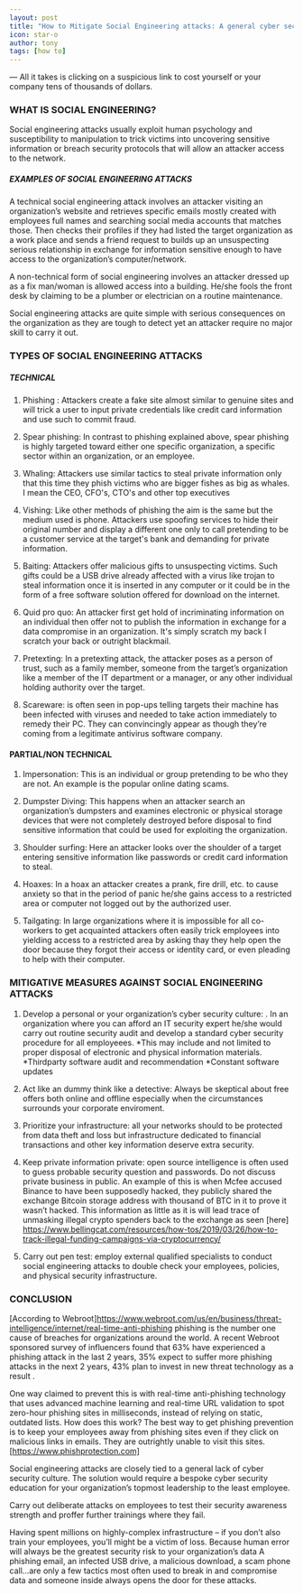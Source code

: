 ```yaml
---
layout: post
title: "How to Mitigate Social Engineering attacks: A general cyber security culture"
icon: star-o
author: tony
tags: [how to]
---
```

— All it takes is clicking on a suspicious link to cost yourself or your company tens of thousands of dollars.

### WHAT IS SOCIAL ENGINEERING?

Social engineering attacks usually exploit human psychology and susceptibility to manipulation to trick victims into uncovering sensitive information or breach security protocols that will allow an attacker access to the network.

##### EXAMPLES OF SOCIAL ENGINEERING ATTACKS
A technical social engineering attack involves an attacker visiting an organization’s  website and retrieves specific emails mostly created with employees full names and searching social media accounts that matches those. Then checks their profiles if they had listed the target organization as a work place and sends a friend request to builds up an unsuspecting serious relationship in exchange for information sensitive enough to have access to the organization’s computer/network. 


A non-technical form of social engineering involves an attacker dressed up as a fix man/woman is allowed access into a building. He/she fools the front desk by claiming to be a plumber or electrician on a routine maintenance.

Social engineering attacks are quite simple with serious consequences on the organization as they are tough to detect yet an attacker require no major skill to carry it out.

### TYPES OF SOCIAL ENGINEERING ATTACKS

##### TECHNICAL

1. Phishing : Attackers create a fake site almost similar to genuine sites and will trick a user to input private credentials like credit card information and use such to commit fraud.
 
2. Spear phishing: In contrast to phishing explained above, spear phishing is highly targeted toward either one specific organization, a specific sector within an organization, or an employee.

3. Whaling: Attackers use similar tactics to steal private information only that this time they phish victims who are bigger fishes as big as whales. I mean the CEO, CFO's, CTO's and other top executives

4. Vishing: Like other methods of phishing the aim is the same but the medium used is phone. Attackers use spoofing services to hide their original number and display a different one only to call pretending to be a customer service at the target's bank and demanding for private information.

5. Baiting: Attackers offer malicious gifts to unsuspecting victims. Such gifts could be a USB drive already affected with a virus like trojan to steal information once it is inserted in any computer or it could be in the form of a free software solution offered for download on the internet.

6. Quid pro quo: An attacker first get hold of incriminating information on an individual then offer not to publish the information in exchange for a data compromise in an organization. It's simply scratch my back I scratch your back or outright blackmail. 

7. Pretexting: In a pretexting attack, the attacker poses as a person of trust, such as a family member, someone from the target’s organization like a member of the IT department or a manager, or any other individual holding authority over the target.

8. Scareware: is often seen in pop-ups telling targets their machine has been infected with viruses and needed to take action immediately to remedy their PC. They can convincingly appear as though they’re coming from a legitimate antivirus software company.

#### PARTIAL/NON TECHNICAL

1. Impersonation:  This is an individual or group pretending to be who they are not. An example is the popular online dating scams.

2. Dumpster Diving:  This happens when an attacker search an organization’s dumpsters and examines electronic or physical storage devices that were not completely destroyed before disposal to find sensitive information that could be used for exploiting the organization.  

3. Shoulder surfing:  Here an attacker looks over the shoulder of a target entering sensitive information like passwords or credit card information to steal.

4. Hoaxes: In a hoax an attacker creates a prank, fire drill, etc. to cause anxiety so that in the period of panic he/she gains access to a restricted area or computer not logged out by the authorized user.

5. Tailgating: In large organizations where it is impossible for all co-workers to get acquainted attackers often easily trick employees into 	yielding access to a restricted area by asking thay they help open the door because they forgot their access or identity card, or even pleading to help with their computer.


### MITIGATIVE MEASURES AGAINST SOCIAL ENGINEERING ATTACKS

1. Develop a personal or your organization’s cyber security culture: . In an organization where you can afford an IT security expert he/she would carry out routine security audit and develop a standard cyber security procedure for all employeees. 
*This may include and not limited to proper disposal of electronic and physical information materials.
*Thirdparty software audit and recommendation
*Constant software updates

2. Act like an dummy think like a detective:  Always be skeptical about free offers both online and offline especially when the circumstances surrounds your corporate enviroment.
 

3. Prioritize your infrastructure: all your networks should to be protected from data theft and loss but infrastructure dedicated to financial transactions and other key information deserve extra security.

4. Keep private information private: open source intelligence is often used to guess probable security question and passwords. Do not discuss private business in public. An example of this is when Mcfee accused Binance to have been supposedly hacked, they publicly shared the exchange Bitcoin storage address with thousand of BTC in it to prove it wasn’t hacked. This information as little as it is will lead trace of unmasking illegal crypto spenders back to the exchange as seen [here] https://www.bellingcat.com/resources/how-tos/2019/03/26/how-to-track-illegal-funding-campaigns-via-cryptocurrency/

5. Carry out pen test: employ external qualified specialists to conduct social engineering attacks to double check your employees, policies, and physical security infrastructure.


### CONCLUSION

[According to Webroot]https://www.webroot.com/us/en/business/threat-intelligence/internet/real-time-anti-phishing phishing is the number one cause of breaches for organizations around the world. A recent Webroot sponsored survey of influencers found that 63% have experienced a phishing attack in the last 2 years, 35% expect to suffer more phishing attacks in the next 2 years, 43% plan to invest in new threat technology as a result .

One way claimed to prevent this is  with real-time anti-phishing technology that uses advanced machine learning and real-time URL validation to spot zero-hour phishing sites in milliseconds, instead of relying on static, outdated lists. 
How does this work? The best way to get phishing prevention is to keep your employees away from phishing sites even if they click on malicious links in emails. They are outrightly unable to visit this sites.
[https://www.phishprotection.com]

 
Social engineering attacks are closely tied to a general lack of cyber security culture. The solution would require a bespoke cyber security education for your organization’s topmost leadership to the least employee.

Carry out deliberate attacks on employees to test their security  awareness strength and proffer further trainings where they fail.

Having spent millions on highly-complex infrastructure – if you don’t also train your employees, you’ll might be a victim of loss.
Because human error will always be the greatest security risk to your organization’s  data A phishing email, an infected USB drive, a malicious download, a scam phone call…are only a few tactics most often used to break in and compromise data and someone inside always opens the door for these attacks.

